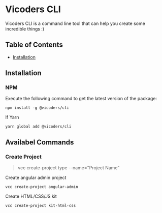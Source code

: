 # Vicoders CLI

Vicoders CLI is a command line tool that can help you create some incredible things :)

## Table of Contents

- <a href="#installation">Installation</a>

## Installation

### NPM

Execute the following command to get the latest version of the package:

```terminal
npm install -g @vicoders/cli
```

If Yarn

```terminal
yarn global add @vicoders/cli
```

## Availabel Commands

### Create Project

> vcc create-project type --name="Project Name"

Create angular admin project

```
vcc create-project angular-admin
```

Create HTML/CSS/JS kit

```
vcc create-project kit-html-css
```
